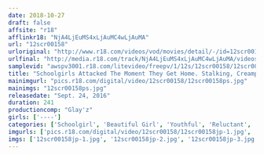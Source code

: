 ```yaml
---
date: 2018-10-27
draft: false
affsite: "r18"
afflinkr18: "NjA4LjEuMS4xLjAuMC4wLjAuMA"
url: "12scr00158"
urloriginal: "http://www.r18.com/videos/vod/movies/detail/-/id=12scr00158"
urlfinal: "http://media.r18.com/track/NjA4LjEuMS4xLjAuMC4wLjAuMA/videos/vod/movies/detail/-/id=12scr00158"
samplevid: "awspv3001.r18.com/litevideo/freepv/1/12s/12scr00158/12scr00158_dmb_w.mp4"
title: "Schoolgirls Attacked The Moment They Get Home. Stalking, Creampie Rape, 4 Hours Of Highlights"
mainimgurl: "pics.r18.com/digital/video/12scr00158/12scr00158ps.jpg"
mainimgs: "12scr00158ps.jpg"
releasedate: "Sept. 24, 2016"
duration: 241
productioncomp: "Glay'z"
girls: ['----']
categories: ['Schoolgirl', 'Beautiful Girl', 'Youthful', 'Reluctant', 'Creampie', 'Compilation', 'Homemade', 'Over 4 Hours', 'Hi-Def']
imgurls: ['pics.r18.com/digital/video/12scr00158/12scr00158jp-1.jpg', 'pics.r18.com/digital/video/12scr00158/12scr00158jp-2.jpg', 'pics.r18.com/digital/video/12scr00158/12scr00158jp-3.jpg', 'pics.r18.com/digital/video/12scr00158/12scr00158jp-4.jpg', 'pics.r18.com/digital/video/12scr00158/12scr00158jp-5.jpg', 'pics.r18.com/digital/video/12scr00158/12scr00158jp-6.jpg', 'pics.r18.com/digital/video/12scr00158/12scr00158jp-7.jpg', 'pics.r18.com/digital/video/12scr00158/12scr00158jp-8.jpg', 'pics.r18.com/digital/video/12scr00158/12scr00158jp-9.jpg', 'pics.r18.com/digital/video/12scr00158/12scr00158jp-10.jpg', 'pics.r18.com/digital/video/12scr00158/12scr00158jp-11.jpg', 'pics.r18.com/digital/video/12scr00158/12scr00158jp-12.jpg', 'pics.r18.com/digital/video/12scr00158/12scr00158jp-13.jpg', 'pics.r18.com/digital/video/12scr00158/12scr00158jp-14.jpg', 'pics.r18.com/digital/video/12scr00158/12scr00158jp-15.jpg', 'pics.r18.com/digital/video/12scr00158/12scr00158jp-16.jpg', 'pics.r18.com/digital/video/12scr00158/12scr00158jp-17.jpg', 'pics.r18.com/digital/video/12scr00158/12scr00158jp-18.jpg', 'pics.r18.com/digital/video/12scr00158/12scr00158jp-19.jpg', 'pics.r18.com/digital/video/12scr00158/12scr00158jp-20.jpg']
imgs: ['12scr00158jp-1.jpg', '12scr00158jp-2.jpg', '12scr00158jp-3.jpg', '12scr00158jp-4.jpg', '12scr00158jp-5.jpg', '12scr00158jp-6.jpg', '12scr00158jp-7.jpg', '12scr00158jp-8.jpg', '12scr00158jp-9.jpg', '12scr00158jp-10.jpg', '12scr00158jp-11.jpg', '12scr00158jp-12.jpg', '12scr00158jp-13.jpg', '12scr00158jp-14.jpg', '12scr00158jp-15.jpg', '12scr00158jp-16.jpg', '12scr00158jp-17.jpg', '12scr00158jp-18.jpg', '12scr00158jp-19.jpg', '12scr00158jp-20.jpg']
---
```

